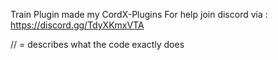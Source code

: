 Train Plugin made my CordX-Plugins 
For help join discord via : https://discord.gg/TdyXKmxVTA

// = describes what the code exactly does
